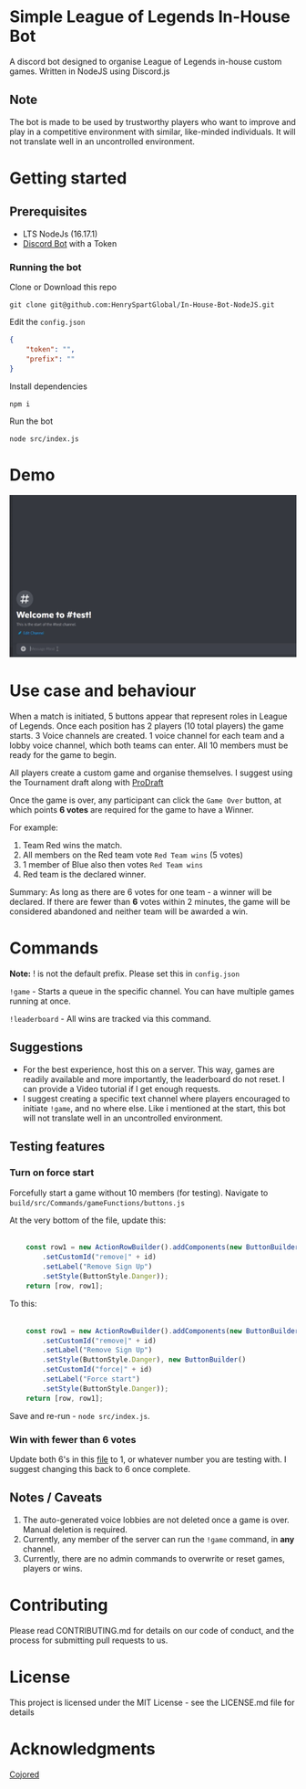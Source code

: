 # Simple League of Legends In-House Bot 
A discord bot designed to organise League of Legends in-house custom games. 
Written in NodeJS using Discord.js

## Note
The bot is made to be used by trustworthy players who want to improve and play in a competitive environment with similar, like-minded individuals. It will not translate well in an uncontrolled environment. 

# Getting started

## Prerequisites 
- LTS NodeJs (16.17.1)
- [Discord Bot](https://discord.com/developers/applications) with a Token 

### Running the bot

Clone or Download this repo
```
git clone git@github.com:HenrySpartGlobal/In-House-Bot-NodeJS.git
```

Edit the `config.json`

```json
{
    "token": "",
    "prefix": ""
}

```

Install dependencies 

```
npm i
```

Run the bot 
```
node src/index.js
```

# Demo

![](https://github.com/HenrySpartGlobal/In-House-Bot-NodeJS/blob/main/media/DefiantDistantBass-size_restricted.gif)

# Use case and behaviour  
When a match is initiated, 5 buttons appear that represent roles in League of Legends. Once each position has 2 players (10 total players) the game starts. 3 Voice channels are created. 1 voice channel for each team and a lobby voice channel, which both teams can enter. All 10 members must be ready for the game to begin. 

All players create a custom game and organise themselves. I suggest using the Tournament draft along with [ProDraft](http://prodraft.leagueoflegends.com/)

Once the game is over, any participant can click the `Game Over` button, at which points **6 votes** are required for the game to have a Winner. 

For example:
1. Team Red wins the match. 
2. All members on the Red team vote `Red Team wins` (5 votes)
3. 1 member of Blue also then votes `Red Team wins`
4. Red team is the declared winner.

Summary: As long as there are 6 votes for one team - a winner will be declared.
If there are fewer than **6** votes within 2 minutes, the game will be considered abandoned and neither team will be awarded a win. 

# Commands
**Note:** ! is not the default prefix. Please set this in `config.json`

`!game` - Starts a queue in the specific channel. You can have multiple games running at once.

`!leaderboard` - All wins are tracked via this command. 
 
## Suggestions 

- For the best experience, host this on a server. This way, games are readily available and more importantly, the leaderboard do not reset. I can provide a Video tutorial if I get enough requests.
- I suggest creating a specific text channel where players encouraged to initiate `!game`, and no where else. Like i mentioned at the start, this bot will not translate well in an uncontrolled environment.  

## Testing features
### Turn on force start
Forcefully start a game without 10 members (for testing).
Navigate to `build/src/Commands/gameFunctions/buttons.js`

At the very bottom of the file, update this:
```javascript

    const row1 = new ActionRowBuilder().addComponents(new ButtonBuilder()
        .setCustomId("remove|" + id)
        .setLabel("Remove Sign Up")
        .setStyle(ButtonStyle.Danger));
    return [row, row1];
```

To this:
```javascript

    const row1 = new ActionRowBuilder().addComponents(new ButtonBuilder()
        .setCustomId("remove|" + id)
        .setLabel("Remove Sign Up")
        .setStyle(ButtonStyle.Danger), new ButtonBuilder()
        .setCustomId("force|" + id)
        .setLabel("Force start")
        .setStyle(ButtonStyle.Danger));
    return [row, row1];
```

Save and re-run - `node src/index.js`.

### Win with fewer than 6 votes
Update both 6's in this [file](https://github.com/HenrySpartGlobal/In-House-Bot-NodeJS/blob/main/build/src/Commands/game.js#L110) to 1, or whatever number you are testing with. I suggest changing this back to 6 once complete.

## Notes / Caveats
1. The auto-generated voice lobbies are not deleted once a game is over. Manual deletion is required. 
2. Currently, any member of the server can run the `!game` command, in **any** channel.
3. Currently, there are no admin commands to overwrite or reset games, players or wins. 

# Contributing
Please read CONTRIBUTING.md for details on our code of conduct, and the process for submitting pull requests to us.

# License
This project is licensed under the MIT License - see the LICENSE.md file for details

# Acknowledgments
[Cojored](https://cojored.com/)
